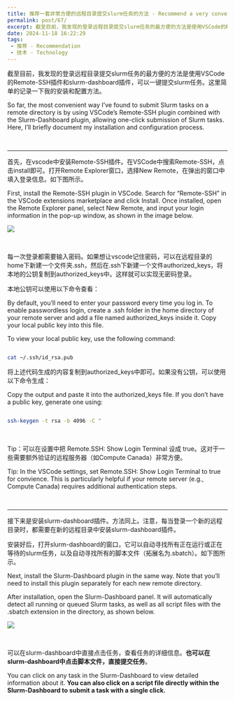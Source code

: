 ```yaml
---
title: 推荐一套非常方便的远程目录提交slurm任务的方法 - Recommend a very convenient method for submitting slurm jobs in remote directories
permalink: post/67/
excerpt: 截至目前，我发现的登录远程目录提交slurm任务的最方便的方法是使用VSCode的Remote-SSH插件和slurm-dashboard插件，可以一键提交slurm任务。这里简单的记录一下我的安装和配置方法。<br>So far, the most convenient way I’ve found to submit Slurm tasks on a remote directory is by using VSCode’s Remote-SSH plugin combined with the Slurm-Dashboard plugin, allowing one-click submission of Slurm tasks. Here, I’ll briefly document my installation and configuration process.
date: 2024-11-18 16:22:29
tags: 
 - 推荐 - Recommendation
 - 技术 - Technology
---
```


截至目前，我发现的登录远程目录提交slurm任务的最方便的方法是使用VSCode的Remote-SSH插件和slurm-dashboard插件，可以一键提交slurm任务。这里简单的记录一下我的安装和配置方法。

So far, the most convenient way I’ve found to submit Slurm tasks on a remote directory is by using VSCode’s Remote-SSH plugin combined with the Slurm-Dashboard plugin, allowing one-click submission of Slurm tasks. Here, I’ll briefly document my installation and configuration process.

<br>

---

首先，在vscode中安装Remote-SSH插件。在VSCode中搜索Remote-SSH，点击install即可。打开Remote Explorer窗口，选择New Remote，在弹出的窗口中填入登录信息。如下图所示。

First, install the Remote-SSH plugin in VSCode. Search for “Remote-SSH” in the VSCode extensions marketplace and click Install. Once installed, open the Remote Explorer panel, select New Remote, and input your login information in the pop-up window, as shown in the image below.

![](1.png)

<br>

每一次登录都需要输入密码。如果想让vscode记住密码，可以在远程目录的home下新建一个文件夹.ssh，然后在.ssh下新建一个文件authorized_keys，将本地的公钥复制到authorized_keys中。这样就可以实现无密码登录。

本地公钥可以使用以下命令查看：

By default, you’ll need to enter your password every time you log in. To enable passwordless login, create a .ssh folder in the home directory of your remote server and add a file named authorized_keys inside it. Copy your local public key into this file.

To view your local public key, use the following command:

```bash

cat ~/.ssh/id_rsa.pub

```

将上述代码生成的内容复制到authorized_keys中即可。如果没有公钥，可以使用以下命令生成：

Copy the output and paste it into the authorized_keys file. If you don’t have a public key, generate one using:

```bash

ssh-keygen -t rsa -b 4096 -C "

```

<br>

Tip：可以在设置中把 Remote.SSH: Show Login Terminal 设成 true。这对于一些需要额外验证的远程服务器（如Compute Canada）非常方便。

Tip: In the VSCode settings, set Remote.SSH: Show Login Terminal to true for convience. This is particularly helpful if your remote server (e.g., Compute Canada) requires additional authentication steps.

<br>

---

接下来是安装slurm-dashboard插件。方法同上。注意，每当登录一个新的远程目录时，都需要在新的远程目录中安装slurm-dashboard插件。

安装好后，打开slurm-dashboard的窗口，它可以自动寻找所有正在运行或正在等待的slurm任务，以及自动寻找所有的脚本文件（拓展名为.sbatch）。如下图所示。

Next, install the Slurm-Dashboard plugin in the same way. Note that you’ll need to install this plugin separately for each new remote directory.

After installation, open the Slurm-Dashboard panel. It will automatically detect all running or queued Slurm tasks, as well as all script files with the .sbatch extension in the directory, as shown below.

![](2.png)

<br>

可以在slurm-dashboard中直接点击任务，查看任务的详细信息。**也可以在slurm-dashboard中点击脚本文件，直接提交任务**。

You can click on any task in the Slurm-Dashboard to view detailed information about it. **You can also click on a script file directly within the Slurm-Dashboard to submit a task with a single click.**